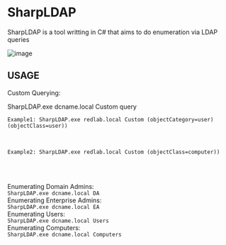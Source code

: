 # SharpLDAP
SharpLDAP is a tool writting in C# that aims to do enumeration via LDAP queries

![image](https://user-images.githubusercontent.com/48562581/202061112-e176ce22-894f-43bb-a049-98b39ac648c4.png)

## USAGE

Custom Querying:<br>

SharpLDAP.exe dcname.local Custom query<br>
```
Example1: SharpLDAP.exe redlab.local Custom (objectCategory=user)(objectClass=user))
```
<br>

```
Example2: SharpLDAP.exe redlab.local Custom (objectClass=computer))
```
<br>
<br>

Enumerating Domain Admins:<br>
``
SharpLDAP.exe dcname.local DA
``
<br>
Enumerating Enterprise Admins:<br>
``
SharpLDAP.exe dcname.local EA
``
<br>
Enumerating Users:<br>
``
SharpLDAP.exe dcname.local Users
``
<br>
Enumerating Computers:<br>
``
SharpLDAP.exe dcname.local Computers
``
